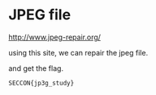 # JPEG file

http://www.jpeg-repair.org/

using this site, we can repair the jpeg file.

and get the flag.

`SECCON{jp3g_study}`
